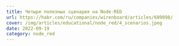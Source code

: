 ```yaml
---
title: Четыре полезных сценария на Node-RED
url: https://habr.com/ru/companies/wirenboard/articles/689098/
cover: /img/articles/educational/node_red/4_scenarios.jpeg
date: 2022-09-19
category: node_red
---
```

